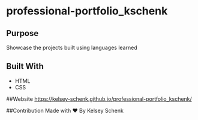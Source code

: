 # professional-portfolio_kschenk

## Purpose
Showcase the projects built using languages learned

## Built With
* HTML
* CSS

##Website
https://kelsey-schenk.github.io/professional-portfolio_kschenk/

##Contribution
Made with ♥️ By Kelsey Schenk
